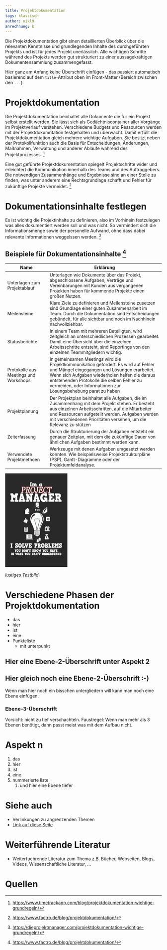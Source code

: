 ```yaml
---
title: Projektdokumentation
tags: klassisch
author: nikl9
anrechnung: k
---
```


Die Projektdokumentation gibt einen detaillierten Überblick über die relevanten Kenntnisse und grundlegenden Inhalte des durchgeführten Projekts und ist für jedes Projekt unerlässlich. Alle wichtigen Schritte während des Projekts werden gut strukturiert zu einer aussagekräftigen Dokumentensammlung zusammengefasst.

Hier ganz am Anfang keine Überschrift einfügen - das passiert automatisch basierend auf dem `title`-Attribut
oben im Front-Matter (Bereich zwischen den `---`).

# Projektdokumentation

Die Projektdokumentation beinhaltet alle Dokumente die für ein Projekt selbst erstellt werden. Sie lässt sich als Gedächtniscontainer aller Vorgänge im Projektverlauf verstehen. Verschiedene Budgets und Ressourcen werden mit der Projektdokumntation festgehalten und überwacht. Damit erfüllt die Projektdokumentation gleich mehrere wichtige Aufgaben. Sie besitzt neben der Protokollfunktion auch die Basis für Entscheidungen, Änderungen, Maßnahmen, Verwaltung und anderer Abläufe während des Projektprozesses. [^1] 

Eine gut geführte Projektdokumentation spiegelt Projektschritte wider und erleichtert die Kommunikation innerhalb des Teams und des Auftraggebers. Die notwendigen Zusammenhänge und Ergebnisse sind an einer Stelle zu finden, was unter anderem eine Rechtsgrundlage schafft und Fehler für zukünftige Projekte vermeidet. [^2]


# Dokumentationsinhalte festlegen

Es ist wichtig die Projektinhalte zu definieren, also im Vorhinein festzulegen was alles dokumentiert werden soll und was nicht. So vermindert sich die Informationsmenge sowie der personelle Aufwand, ohne dass dabei relevante Informationen weggelssen werden. [^3]

## Beispiele für Dokumentationsinhalte [^4]

| Name         | Erklärung     |
| ------------ | ------------- |
| Unterlagen zum Projektablauf  |   Unterlagen wie Dokumente über das Projekt, abgeschlossene Aufgaben, Verträge und Vereinbarungen mit Kunden aus vergangenen Projekten haben für kommende Projekte einen großen Nutzen.|
| Meilensteine  | Klare Ziele zu definieren und Meilensteine zusetzen sind Grundlage einer guten Zusammenarbeit im Team. Durch die Dokumentation sind Entscheidungen gebündelt, für alle sichtbar und noch im Nachhinein nachvollziehbar.  |
| Statusberichte | In einem Team mit mehreren Beteiligten, wird zeitgleich an unterschiedlichen Prozessen gearbeitet. Damit eine Übersicht über die einzelnen Arbeitsschritte entsteht, sind Reportings von den einzelnen Teammitgliedern wichtig. |
| Protokolle aus Meetings und Workshops | In gemeinsamen Meetings wird die Projektkommunikation gefördert. Es wird auf Fehler und Mängel eingegangen und Lösungen erarbeitet. Wenn sich Aufgaben wiederholen helfen die daraus entstehenden Protokolle die selben Fehler zu vermeiden, oder Informationen zur Lösungsbehebung parat zu haben |
| Projektplanung | Der Projektplan beinhaltet alle Aufgaben, die im Zusammenhang mit dem Projekt stehen. Er besteht aus einzelnen Arbeitsschritten, auf die Mitarbeiter und Ressourcen aufgeteilt werden. Aufgaben werden mit verschiedenen Prioritäten versehen, um die Relevanz zu stützen |
| Zeiterfassung | Durch die Strukturierung der Aufgaben entsteht ein genauer Zeitplan, mit dem die zukünftige Dauer von ähnlichen Aufgaben bestimmt werden kann. |
| Verwendete Projektmethoen | Werkzeuge mit denen Aufgaben umgesetzt werden konnten. Wie beispielsweise Projektstrukturpläne (PSP), Gantt-Diagramme oder der Projektumfeldanalyse. |

![Beispielabbildung](Projektdokumentation/test-file.jpg)

*lustiges Testbild*

# Verschiedene Phasen der Projektdokumentation

* das
* hier 
* ist
* eine 
* Punkteliste
  - mit unterpunkt

## Hier eine Ebene-2-Überschrift unter Aspekt 2



## Hier gleich noch eine Ebene-2-Überschrift :-)

Wenn man hier noch ein bisschen untergliedern will kann man noch eine Ebene einfügen.

### Ebene-3-Überschrift

Vorsicht: nicht zu tief verschachteln. Faustregel: Wenn man mehr als 3 
Ebenen benötigt, dann passt meist was mit dem Aufbau nicht.

# Aspekt n

1. das
2. hier 
4. ist 
4. eine
7. nummerierte liste
   1. und hier eine Ebene tiefer


# Siehe auch

* Verlinkungen zu angrenzenden Themen
* [Link auf diese Seite](Projektdokumentation.md)

# Weiterführende Literatur

* Weiterfuehrende Literatur zum Thema z.B. Bücher, Webseiten, Blogs, Videos, Wissenschaftliche Literatur, ...

# Quellen

[^1]: https://www.timetrackapp.com/blog/projektdokumentation-wichtige-grundregeln/
[^2]: https://www.factro.de/blog/projektdokumentation/
[^3]: https://dieprojektmanager.com/projektdokumentation-wichtige-grundregeln/
[^4]: https://www.factro.de/blog/projektdokumentation/

